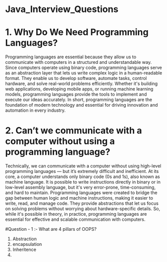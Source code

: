 # Java_Interview_Questions
# 1. Why Do We Need Programming Languages?
  Programming languages are essential because they allow us to communicate with computers in a structured and understandable way. Since computers operate using binary code,              programming languages serve as an abstraction layer that lets us write complex logic in a human-readable format.
  They enable us to develop software, automate tasks, control hardware, and solve real-world problems efficiently. Whether it's building web applications, developing mobile apps, or     running machine learning models, programming languages provide the tools to implement and execute our ideas accurately.
  In short, programming languages are the foundation of modern technology and essential for driving innovation and automation in every industry.<br />
# 2. Can’t we communicate with a computer without using a programming language?
  Technically, we can communicate with a computer without using high-level programming languages — but it’s extremely difficult and inefficient.
  At its core, a computer understands only binary code (0s and 1s), also known as machine language. It is possible to write instructions directly in binary or in low-level assembly      language, but it's very error-prone, time-consuming, and hard to maintain.
  Programming languages were created to bridge the gap between human logic and machine instructions, making it easier to write, read, and manage code. They provide abstractions that     let us focus on solving problems without worrying about hardware-specific details.
  So, while it's possible in theory, in practice, programming languages are essential for effective and scalable communication with computers.

#Question - 1 :- What are 4 pillars of OOPS?
1. Abstraction
2. encapsulation
3. Inheritence
4. 
